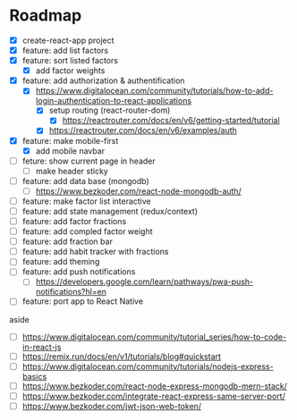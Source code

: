 # Roadmap
* [x] create-react-app project
* [x] feature: add list factors
* [x] feature: sort listed factors
  + [x] add factor weights
* [x] feature: add authorization & authentification
  + [x] https://www.digitalocean.com/community/tutorials/how-to-add-login-authentication-to-react-applications
    - [x] setup routing (react-router-dom)
      - [x] https://reactrouter.com/docs/en/v6/getting-started/tutorial
    - [x] https://reactrouter.com/docs/en/v6/examples/auth
* [x] feature: make mobile-first
  + [x] add mobile navbar
* [ ] feture: show current page in header
  + [ ] make header sticky
* [ ] feature: add data base (mongodb)
  + [ ] https://www.bezkoder.com/react-node-mongodb-auth/
* [ ] feature: make factor list interactive
* [ ] feature: add state management (redux/context)
* [ ] feature: add factor fractions
* [ ] feature: add compled factor weight
* [ ] feature: add fraction bar
* [ ] feature: add habit tracker with fractions
* [ ] feature: add theming
* [ ] feature: add push notifications
  + [ ] https://developers.google.com/learn/pathways/pwa-push-notifications?hl=en
* [ ] feature: port app to React Native

aside

* [ ] https://www.digitalocean.com/community/tutorial_series/how-to-code-in-react-js
* [ ] https://remix.run/docs/en/v1/tutorials/blog#quickstart
* [ ] https://www.digitalocean.com/community/tutorials/nodejs-express-basics
* [ ] https://www.bezkoder.com/react-node-express-mongodb-mern-stack/
* [ ] https://www.bezkoder.com/integrate-react-express-same-server-port/
* [ ] https://www.bezkoder.com/jwt-json-web-token/
